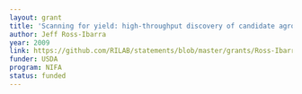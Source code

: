 ```yaml
---
layout: grant
title: 'Scanning for yield: high-throughput discovery of candidate agronomic loci for marker-assisted selection in maize'
author: Jeff Ross-Ibarra
year: 2009
link: https://github.com/RILAB/statements/blob/master/grants/Ross-Ibarra_USDA-NIFA_2009.pdf
funder: USDA
program: NIFA
status: funded
---
```

